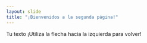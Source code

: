 ```yaml
---
layout: slide
title: "¡Bienvenidos a la segunda página!"
---
```

Tu texto
¡Utiliza la flecha hacia la izquierda para volver!
